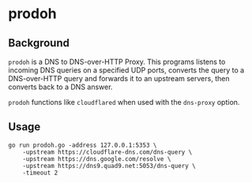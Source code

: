 # prodoh
 
## Background
 ```prodoh``` is a DNS to DNS-over-HTTP Proxy. This programs listens to incoming DNS queries on a specified UDP ports, converts the query to a DNS-over-HTTP query and forwards it to an upstream servers, then converts back to a DNS answer.

 ```prodoh``` functions like ```cloudflared``` when used with the ```dns-proxy``` option.

## Usage

```
go run prodoh.go -address 127.0.0.1:5353 \
    -upstream https://cloudflare-dns.com/dns-query \
    -upstream https://dns.google.com/resolve \
    -upstream https://dns9.quad9.net:5053/dns-query \
    -timeout 2
```


